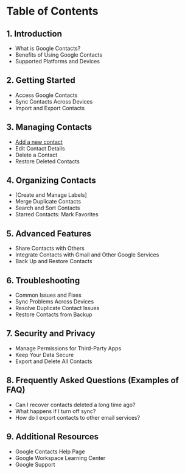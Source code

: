 # Table of Contents

## 1. Introduction
   - What is Google Contacts?
   - Benefits of Using Google Contacts
   - Supported Platforms and Devices

## 2. Getting Started
   - Access Google Contacts
   - Sync Contacts Across Devices
   - Import and Export Contacts

## 3. Managing Contacts
   - [Add a new contact](Guide.md)
   - Edit Contact Details
   - Delete a Contact
   - Restore Deleted Contacts

## 4. Organizing Contacts
   - [Create and Manage Labels] 
   - Merge Duplicate Contacts
   - Search and Sort Contacts
   - Starred Contacts: Mark Favorites

## 5. Advanced Features
   - Share Contacts with Others
   - Integrate Contacts with Gmail and Other Google Services
   - Back Up and Restore Contacts

## 6. Troubleshooting
   - Common Issues and Fixes
   - Sync Problems Across Devices
   - Resolve Duplicate Contact Issues
   - Restore Contacts from Backup

## 7. Security and Privacy
   - Manage Permissions for Third-Party Apps
   - Keep Your Data Secure
   - Export and Delete All Contacts 

## 8. Frequently Asked Questions (Examples of FAQ)
   - Can I recover contacts deleted a long time ago?
   - What happens if I turn off sync?
   - How do I export contacts to other email services?

## 9. Additional Resources
   - Google Contacts Help Page
   - Google Workspace Learning Center
   - Google Support


